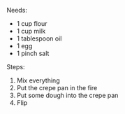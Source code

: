 Needs:
- 1 cup flour
- 1 cup milk
- 1 tablespoon oil
- 1 egg
- 1 pinch salt

Steps:
1. Mix everything
2. Put the crepe pan in the fire
3. Put some dough into the crepe pan
4. Flip
